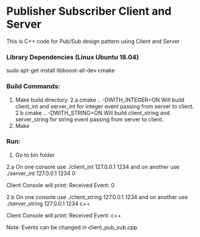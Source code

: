 # Publisher Subscriber Client and Server
This is C++ code for Pub/Sub design pattern using Client and Server 

### Library Dependencies (Linux Ubuntu 18.04)
sudo apt-get install libboost-all-dev cmake

### Build Commands:

1. Make build directory.
2.a cmake .. -DWITH_INTEGER=ON
Will build client_int and server_int for integer event passing from server to client.
2.b cmake .. -DWITH_STRING=ON
Will build client_string and server_string for string event passing from server to client.
3. Make

### Run:
1. Go to bin folder

2.a 
On one console use ./client_int 127.0.0.1 1234 
and on another use ./server_int 127.0.0.1 1234 0

Client Console will print:  Received Event: 0

2.b
On one console use ./client_string 127.0.0.1 1234 
and on another use ./server_string 127.0.0.1 1234 c++

Client Console will print:  Received Event: c++

Note:
Events can be changed in client_pub_sub.cpp.
